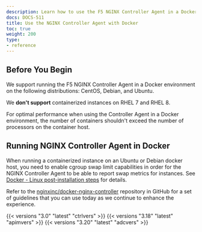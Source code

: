 ```yaml
---
description: Learn how to use the F5 NGINX Controller Agent in a Docker environment.
docs: DOCS-511
title: Use the NGINX Controller Agent with Docker
toc: true
weight: 200
type:
- reference
---
```



## Before You Begin

We support running the F5 NGINX Controller Agent in a Docker environment on the following distributions: CentOS, Debian, and Ubuntu.

We **don't support** containerized instances on RHEL 7 and RHEL 8.

For optimal performance when using the Controller Agent in a Docker environment, the number of containers shouldn't exceed the number of processors on the container host.

## Running NGINX Controller Agent in Docker

When running a containerized instance on an Ubuntu or Debian docker host, you need to enable cgroup swap limit capabilities in order for the NGINX Controller Agent to be able to report swap metrics for instances. See [Docker - Linux post-installation steps](https://docs.docker.com/engine/install/linux-postinstall/#your-kernel-does-not-support-cgroup-swap-limit-capabilities) for details.

Refer to the [nginxinc/docker-nginx-controller](https://github.com/nginxinc/docker-nginx-controller) repository in GitHub for a set of guidelines that you can use today as we continue to enhance the experience.

{{< versions "3.0" "latest" "ctrlvers" >}}
{{< versions "3.18" "latest" "apimvers" >}}
{{< versions "3.20" "latest" "adcvers" >}}
